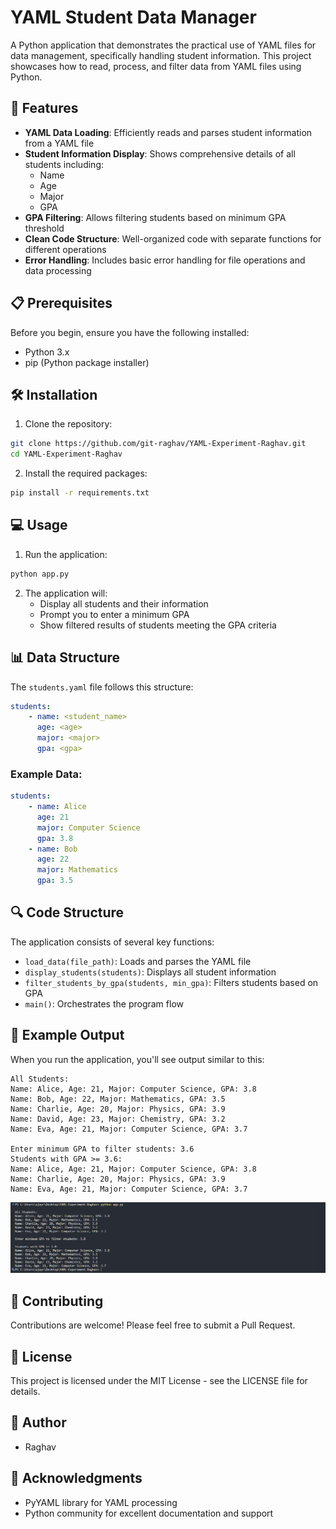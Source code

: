 # YAML Student Data Manager

A Python application that demonstrates the practical use of YAML files for data management, specifically handling student information. This project showcases how to read, process, and filter data from YAML files using Python.

## 🚀 Features

-   **YAML Data Loading**: Efficiently reads and parses student information from a YAML file
-   **Student Information Display**: Shows comprehensive details of all students including:
    -   Name
    -   Age
    -   Major
    -   GPA
-   **GPA Filtering**: Allows filtering students based on minimum GPA threshold
-   **Clean Code Structure**: Well-organized code with separate functions for different operations
-   **Error Handling**: Includes basic error handling for file operations and data processing

## 📋 Prerequisites

Before you begin, ensure you have the following installed:

-   Python 3.x
-   pip (Python package installer)

## 🛠️ Installation

1. Clone the repository:

```bash
git clone https://github.com/git-raghav/YAML-Experiment-Raghav.git
cd YAML-Experiment-Raghav
```

2. Install the required packages:

```bash
pip install -r requirements.txt
```

## 💻 Usage

1. Run the application:

```bash
python app.py
```

2. The application will:
    - Display all students and their information
    - Prompt you to enter a minimum GPA
    - Show filtered results of students meeting the GPA criteria

## 📊 Data Structure

The `students.yaml` file follows this structure:

```yaml
students:
    - name: <student_name>
      age: <age>
      major: <major>
      gpa: <gpa>
```

### Example Data:

```yaml
students:
    - name: Alice
      age: 21
      major: Computer Science
      gpa: 3.8
    - name: Bob
      age: 22
      major: Mathematics
      gpa: 3.5
```

## 🔍 Code Structure

The application consists of several key functions:

-   `load_data(file_path)`: Loads and parses the YAML file
-   `display_students(students)`: Displays all student information
-   `filter_students_by_gpa(students, min_gpa)`: Filters students based on GPA
-   `main()`: Orchestrates the program flow

## 📝 Example Output

When you run the application, you'll see output similar to this:

```
All Students:
Name: Alice, Age: 21, Major: Computer Science, GPA: 3.8
Name: Bob, Age: 22, Major: Mathematics, GPA: 3.5
Name: Charlie, Age: 20, Major: Physics, GPA: 3.9
Name: David, Age: 23, Major: Chemistry, GPA: 3.2
Name: Eva, Age: 21, Major: Computer Science, GPA: 3.7

Enter minimum GPA to filter students: 3.6
Students with GPA >= 3.6:
Name: Alice, Age: 21, Major: Computer Science, GPA: 3.8
Name: Charlie, Age: 20, Major: Physics, GPA: 3.9
Name: Eva, Age: 21, Major: Computer Science, GPA: 3.7
```
![screenshot](/assets/Screenshot%202025-04-01%20155042.png)

## 🤝 Contributing

Contributions are welcome! Please feel free to submit a Pull Request.

## 📄 License

This project is licensed under the MIT License - see the LICENSE file for details.

## 👥 Author

-   Raghav

## 🙏 Acknowledgments

-   PyYAML library for YAML processing
-   Python community for excellent documentation and support

